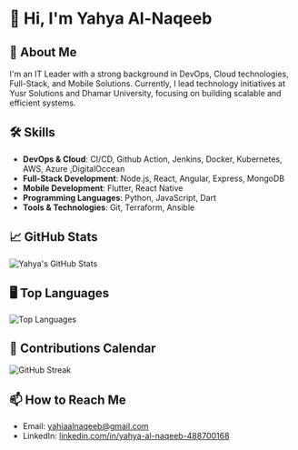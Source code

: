 # 👋 Hi, I'm Yahya Al-Naqeeb

## 🚀 About Me
I'm an IT Leader with a strong background in DevOps, Cloud technologies, Full-Stack, and Mobile Solutions. Currently, I lead technology initiatives at Yusr Solutions and Dhamar University, focusing on building scalable and efficient systems.

## 🛠️ Skills
- **DevOps & Cloud**: CI/CD, Github Action, Jenkins, Docker, Kubernetes, AWS, Azure ,DigitalOccean
- **Full-Stack Development**: Node.js, React, Angular, Express, MongoDB
- **Mobile Development**: Flutter, React Native
- **Programming Languages**: Python, JavaScript, Dart
- **Tools & Technologies**: Git, Terraform, Ansible

## 📈 GitHub Stats
![Yahya's GitHub Stats](https://github-readme-stats.vercel.app/api?username=YahyaAlnaqeeb&show_icons=true&count_private=true&include_all_commits=true&hide_title=false)

## 🖥️ Top Languages
![Top Languages](https://github-readme-stats.vercel.app/api/top-langs/?username=YahyaAlnaqeeb&layout=compact&count_private=true)

## 📅 Contributions Calendar
![GitHub Streak](https://github-readme-streak-stats.herokuapp.com/?user=YahyaAlnaqeeb)


## 📫 How to Reach Me
- Email: [yahiaalnaqeeb@gmail.com](mailto:yahiaalnaqeeb@gmail.com)
- LinkedIn: [linkedin.com/in/yahya-al-naqeeb-488700168](https://www.linkedin.com/in/yahya-al-naqeeb-488700168/)
